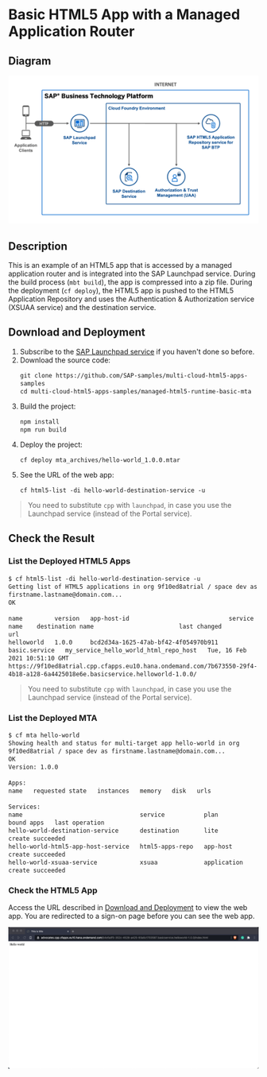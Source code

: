 # Basic HTML5 App with a Managed Application Router

## Diagram

![diagram](diagram.png)


## Description

This is an example of an HTML5 app that is accessed by a managed application router and is integrated into the SAP Launchpad service. During the build process (`mbt build`), the  app is compressed into a zip file. During the deployment (`cf deploy`), the HTML5 app is pushed to the HTML5 Application Repository and uses the Authentication & Authorization service (XSUAA service) and the destination service.

## Download and Deployment
1. Subscribe to the [SAP Launchpad service](https://developers.sap.com/tutorials/cp-portal-cloud-foundry-getting-started.html) if you haven't done so before.
1. Download the source code:
    ```
    git clone https://github.com/SAP-samples/multi-cloud-html5-apps-samples
    cd multi-cloud-html5-apps-samples/managed-html5-runtime-basic-mta
    ```
3. Build the project:
    ```
    npm install
    npm run build
    ```
4. Deploy the project:
    ```
    cf deploy mta_archives/hello-world_1.0.0.mtar
    ```
5. See the URL of the web app:
    ```
    cf html5-list -di hello-world-destination-service -u       
    ```

> You need to substitute `cpp` with `launchpad`, in case you use the Launchpad service (instead of the Portal service).

## Check the Result

### List the Deployed HTML5 Apps
```
$ cf html5-list -di hello-world-destination-service -u                                   
Getting list of HTML5 applications in org 9f10ed8atrial / space dev as firstname.lastname@domain.com...
OK

name         version   app-host-id                            service name    destination name                        last changed                    url   
helloworld   1.0.0     bcd2d34a-1625-47ab-bf42-4f054970b911   basic.service   my_service_hello_world_html_repo_host   Tue, 16 Feb 2021 10:51:10 GMT   https://9f10ed8atrial.cpp.cfapps.eu10.hana.ondemand.com/7b673550-29f4-4b18-a128-6a4425018e6e.basicservice.helloworld-1.0.0/  
```

> You need to substitute `cpp` with `launchpad`, in case you use the Launchpad service (instead of the Portal service).


### List the Deployed MTA

```
$ cf mta hello-world
Showing health and status for multi-target app hello-world in org 9f10ed8atrial / space dev as firstname.lastname@domain.com...
OK
Version: 1.0.0

Apps:
name   requested state   instances   memory   disk   urls   

Services:
name                                 service           plan          bound apps   last operation   
hello-world-destination-service      destination       lite                       create succeeded   
hello-world-html5-app-host-service   html5-apps-repo   app-host                   create succeeded   
hello-world-xsuaa-service            xsuaa             application                create succeeded  

```

### Check the HTML5 App

Access the URL described in [Download and Deployment](#download-and-deployment) to view the web app. You are redirected to a sign-on page before you can see the web app.

![webapp](result.png)
